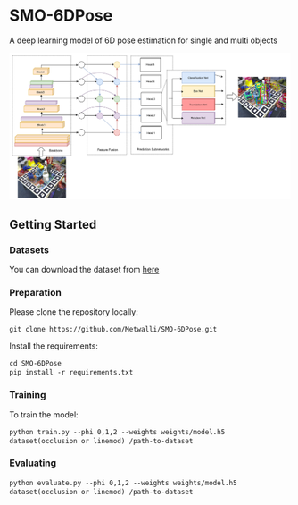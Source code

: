 # SMO-6DPose
A deep learning model of 6D pose estimation for single and multi objects

![image1](figs/fig1.jpg)

## Getting Started

### Datasets
You can download the dataset from [here](https://drive.google.com/file/d/13oki4nUEp3z_6Sl4NovhldB90HZ1w1c-/view?usp=drive_link)

### Preparation
Please clone the repository locally:
```
git clone https://github.com/Metwalli/SMO-6DPose.git
```
Install the requirements:
```
cd SMO-6DPose
pip install -r requirements.txt
```

### Training 
To train the model:
```
python train.py --phi 0,1,2 --weights weights/model.h5 dataset(occlusion or linemod) /path-to-dataset
```
### Evaluating
```
python evaluate.py --phi 0,1,2 --weights weights/model.h5 dataset(occlusion or linemod) /path-to-dataset
```